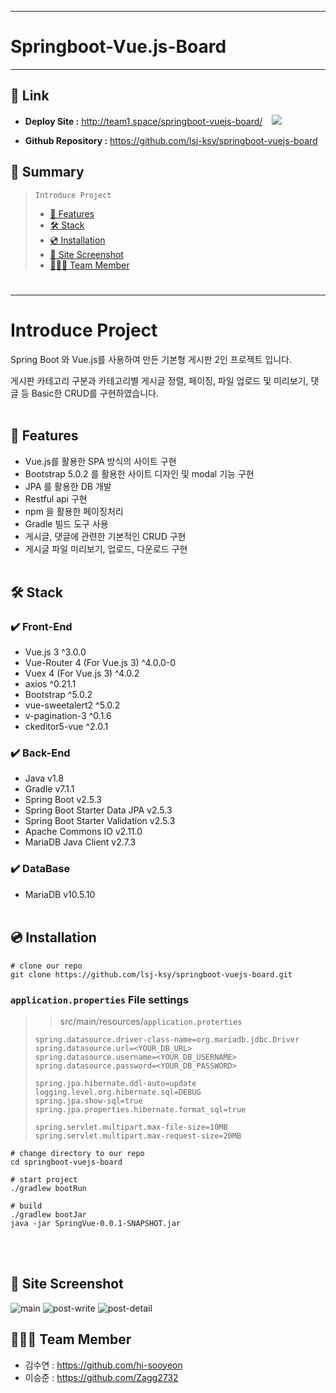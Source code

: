 ---
Springboot-Vue.js-Board
===
***

## 🔗 Link
- **Deploy Site  :** http://team1.space/springboot-vuejs-board/ &ensp; <img src="https://img.shields.io/website?url=http%3A%2F%2Fteam1.space%2Fspringboot-vuejs-board%2F" />


- **Github Repository :** https://github.com/lsj-ksy/springboot-vuejs-board


## 📖 Summary
> ```Introduce Project```
>  - [📌 Features](#-features)
>  - [🛠 Stack](#-stack)
>  - [💿 Installation](#-installation)
>  - [📸 Site Screenshot](#-site-screenshot)
>  - [🧑🏻‍💻 Team Member](#-team-member)
#
* * *
#
# Introduce Project
Spring Boot 와 Vue.js를 사용하여 만든 기본형 게시판 2인 프로젝트 입니다.

게시판 카테고리 구분과 카테고리별 게시글 정렬, 페이징, 파일 업로드 및 미리보기, 댓글 등 Basic한 CRUD를 구현하였습니다.
<br><br/>
## 📌 Features
- Vue.js를 활용한 SPA 방식의 사이트 구현
- Bootstrap 5.0.2 를 활용한 사이트 디자인 및 modal 기능 구현
- JPA 를 활용한 DB 개발
- Restful api 구현
- npm 을 활용한 페이징처리
- Gradle 빌드 도구 사용
- 게시글, 댓글에 관련한 기본적인 CRUD 구현
- 게시글 파일 미리보기, 업로드, 다운로드 구현
  <br><br/>
## 🛠 Stack
### ✔️ Front-End
- Vue.js 3 ^3.0.0
- Vue-Router 4 (For Vue.js 3) ^4.0.0-0
- Vuex 4 (For Vue.js 3) ^4.0.2
- axios ^0.21.1
- Bootstrap ^5.0.2
- vue-sweetalert2 ^5.0.2
- v-pagination-3 ^0.1.6
- ckeditor5-vue ^2.0.1

### ✔️ Back-End
- Java v1.8
- Gradle v7.1.1
- Spring Boot v2.5.3
- Spring Boot Starter Data JPA v2.5.3
- Spring Boot Starter Validation v2.5.3
- Apache Commons IO v2.11.0
- MariaDB Java Client v2.7.3

### ✔️ DataBase
- MariaDB v10.5.10
  <br><br/>
## 💿 Installation
```
# clone our repo
git clone https://github.com/lsj-ksy/springboot-vuejs-board.git
```

### `application.properties` File settings
>> src/main/resources/```application.proterties```
>   ~~~
> spring.datasource.driver-class-name=org.mariadb.jdbc.Driver
> spring.datasource.url=<YOUR_DB_URL>
> spring.datasource.username=<YOUR_DB_USERNAME>
> spring.datasource.password=<YOUR_DB_PASSWORD>
> 
> spring.jpa.hibernate.ddl-auto=update
> logging.level.org.hibernate.sql=DEBUG
> spring.jpa.show-sql=true
> spring.jpa.properties.hibernate.format_sql=true
> 
> spring.servlet.multipart.max-file-size=10MB
> spring.servlet.multipart.max-request-size=20MB
>   ~~~

```
# change directory to our repo
cd springboot-vuejs-board

# start project
./gradlew bootRun

# build
./gradlew bootJar
java -jar SpringVue-0.0.1-SNAPSHOT.jar
```
<br><br/>
## 📸 Site Screenshot
![main](http://team1.space/upload/springboot-vuejs-board/screenshot/01-main.png)
![post-write](http://team1.space/upload/springboot-vuejs-board/screenshot/02-post_write.png)
![post-detail](http://team1.space/upload/springboot-vuejs-board/screenshot/03-post_detail.png)

## 🧑🏻‍💻 Team Member
- 김수연 : https://github.com/hi-sooyeon
- 이승준 : https://github.com/Zagg2732

<br><br/>
